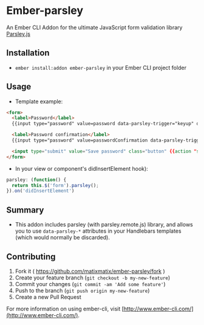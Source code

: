 # Ember-parsley

An Ember CLI Addon for the ultimate JavaScript form validation library [Parsley.js](http://parsleyjs.org/)

## Installation

* `ember install:addon ember-parsley` in your Ember CLI project folder

## Usage

* Template example:

```html
<form>
  <label>Password</label>
  {{input type="password" value=password data-parsley-trigger="keyup" data-parsley-length="[8, 32]" data-parsley-length-message="Password must be at least 8 characters long." required="required" class="password-field"}}

  <label>Password confirmation</label>
  {{input type="password" value=passwordConfirmation data-parsley-trigger="keyup" data-parsley-length="[8, 32]" data-parsley-length-message="Password must be at least 8 characters long." data-parsley-equalto=".password-field" data-parsley-equalto-message="Password confirmation must match the password." required="required"}}

  <input type="submit" value="Save password" class="button" {{action "savePassword" target="view"}}>
</form>
```

*  In your view or component's didInsertElement hook):

```javascript
parsley: (function() {
  return this.$('form').parsley();
}).on('didInsertElement')
```

## Summary

* This addon includes parsley (with parsley.remote.js) library, and allows you to use `data-parsley-*` attributes in your Handlebars templates (which would normally be discarded).

## Contributing

1. Fork it ( https://github.com/matixmatix/ember-parsley/fork )
2. Create your feature branch (`git checkout -b my-new-feature`)
3. Commit your changes (`git commit -am 'Add some feature'`)
4. Push to the branch (`git push origin my-new-feature`)
5. Create a new Pull Request

For more information on using ember-cli, visit [http://www.ember-cli.com/](http://www.ember-cli.com/).
